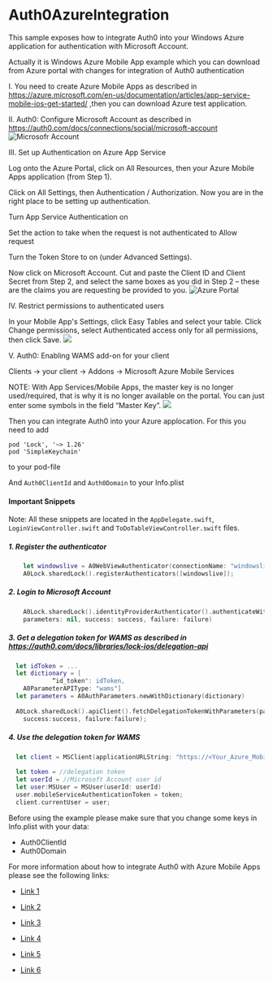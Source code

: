 # Auth0AzureIntegration

This sample exposes how to integrate Auth0 into your Windows Azure application for authentication with Microsoft Account.

Actually it is Windows Azure Mobile App example which you can download from Azure portal with changes for integration of Auth0 authentication

I. You need to create Azure Mobile Apps as described in https://azure.microsoft.com/en-us/documentation/articles/app-service-mobile-ios-get-started/ ,then you can download Azure test application.

II. Auth0: Configure Microsoft Account as described in https://auth0.com/docs/connections/social/microsoft-account
![Microsofr Account](https://cloud.githubusercontent.com/assets/5472858/17613278/104f879e-6064-11e6-8d91-eab521076591.png)

III. Set up Authentication on Azure App Service

Log onto the Azure Portal, click on All Resources, then your Azure Mobile Apps application (from Step 1).  

Click on All Settings, then Authentication / Authorization. Now you are in the right place to be setting up authentication.

Turn App Service Authentication on

Set the action to take when the request is not authenticated to Allow request

Turn the Token Store to on (under Advanced Settings).

Now click on Microsoft Account. Cut and paste the Client ID and Client Secret from Step 2, and select the same boxes as you did in Step 2 – these are the claims you are requesting be provided to you.
![Azure Portal](https://cloud.githubusercontent.com/assets/5472858/17613279/1053348e-6064-11e6-9361-a585b7015b12.png)

IV. Restrict permissions to authenticated users

In your Mobile App's Settings, click Easy Tables and select your table. Click Change permissions, select Authenticated access only for all permissions, then click Save. 
![](https://cloud.githubusercontent.com/assets/5472858/17613280/105a99f4-6064-11e6-80e9-5d62b75689b1.png)

V. Auth0: Enabling WAMS add-on for your client

Clients -> your client -> Addons -> Microsoft Azure Mobile Services

NOTE: With App Services/Mobile Apps, the master key is no longer used/required, that is why it is no longer available on the portal. You can just enter some symbols in the field “Master Key”.
![](https://cloud.githubusercontent.com/assets/5472858/17613281/1061ddae-6064-11e6-8925-0282199a2fbe.png)

Then you can integrate Auth0 into your Azure applocation. 
For this you need to add 
```
pod 'Lock', '~> 1.26'
pod 'SimpleKeychain'
```
to your pod-file

And `Auth0ClientId` and `Auth0Domain` to your Info.plist

#### Important Snippets

Note: All these snippets are located in the `AppDelegate.swift`, `LoginViewController.swift` and `ToDoTableViewController.swift` files.

##### 1. Register the authenticator 
```swift
    let windowslive = A0WebViewAuthenticator(connectionName: "windowslive", lock: A0Lock.sharedLock())
    A0Lock.sharedLock().registerAuthenticators([windowslive]);
```
##### 2. Login to Microsoft Account 
```swift
    A0Lock.sharedLock().identityProviderAuthenticator().authenticateWithConnectionName("windowslive", 
	parameters: nil, success: success, failure: failure)
```
##### 3. Get a delegation token for WAMS as described in https://auth0.com/docs/libraries/lock-ios/delegation-api 
```swift
  let idToken = ...
  let dictionary = [
            “id_token": idToken,
    A0ParameterAPIType: "wams"]
  let parameters = A0AuthParameters.newWithDictionary(dictionary)
        
  A0Lock.sharedLock().apiClient().fetchDelegationTokenWithParameters(parameters,
    success:success, failure:failure);
```
##### 4. Use the delegation token for WAMS 
```swift
  let client = MSClient(applicationURLString: "https://<Your_Azure_Mobile_App_Name>.azurewebsites.net")
        
  let token = //delegation token
  let userId = //Microsoft Account user id
  let user:MSUser = MSUser(userId: userId)
  user.mobileServiceAuthenticationToken = token;        
  client.currentUser = user;
```
Before using the example please make sure that you change some keys in Info.plist with your data:
- Auth0ClientId
- Auth0Domain

For more information about how to integrate Auth0 with Azure Mobile Apps please see the following links:

* [Link 1](https://azure.microsoft.com/en-us/documentation/articles/app-service-mobile-migrating-from-mobile-services/)

* [Link 2](https://shellmonger.com/2016/03/22/integrating-auth0-with-azure-mobile-apps-javascript-client/)

* [Link 3](https://azure.microsoft.com/en-us/documentation/articles/app-service-mobile-how-to-configure-microsoft-authentication/)

* [Link 4](https://azure.microsoft.com/en-us/documentation/articles/app-service-mobile-ios-get-started-users/)

* [Link 5](https://azure.microsoft.com/en-us/documentation/articles/app-service-mobile-ios-how-to-use-client-library/)

* [Link 6](https://auth0.com/blog/Authenticate-Azure-Mobile-Services-apps-with-Everything-using-Auth0/)

